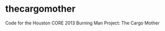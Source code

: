 thecargomother
==============

Code for the Houston CORE 2013 Burning Man Project: The Cargo Mother
